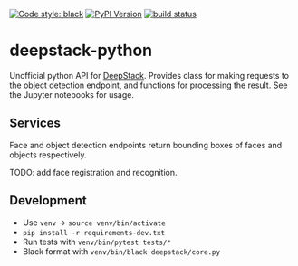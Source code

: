 [![Code style: black](https://img.shields.io/badge/code%20style-black-000000.svg)](https://github.com/ambv/black)
[![PyPI Version](https://img.shields.io/pypi/v/deepstack-python.svg)](https://pypi.org/project/deepstack-python/)
[![build status](http://img.shields.io/travis/robmarkcole/deepstack-python/master.svg?style=flat)](https://travis-ci.org/robmarkcole/deepstack-python)

# deepstack-python
Unofficial python API for [DeepStack](https://python.deepstack.cc/). Provides class for making requests to the object detection endpoint, and functions for processing the result. See the Jupyter notebooks for usage.

## Services
Face and object detection endpoints return bounding boxes of faces and objects respectively. 

TODO: add face registration and recognition.

## Development
* Use `venv` -> `source venv/bin/activate`
* `pip install -r requirements-dev.txt`
* Run tests with `venv/bin/pytest tests/*`
* Black format with `venv/bin/black deepstack/core.py`
